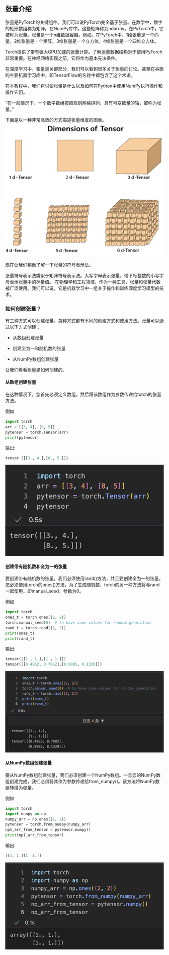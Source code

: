 ## 张量介绍

张量是PyTorch的关键组件。我们可以说PyTorch完全基于张量。在数学中，数字的矩形数组称为矩阵。在NumPy库中，这些矩阵称为ndarray。在PyTorch中，它被称为张量。张量是一个n维数据容器。例如，在PyTorch中，1维张量是一个向量，2维张量是一个矩阵，3维张量是一个立方体，4维张量是一个四维立方体。

Torch提供了带有强大GPU加速的张量计算。了解张量数据结构对于使用PyTorch非常重要。在神经网络实现之前，它将作为基本先决条件。

在深度学习中，张量是关键部分，我们可以看到很多关于张量的讨论。甚至在谷歌的主要机器学习库中，即TensorFlow的名称中都包含了这个术语。

在本教程中，我们将讨论张量是什么以及如何在Python中使用NumPy执行操作和操作它们。

“在一般情况下，一个数字数组按照规则网格排列，具有可变数量的轴，被称为张量。”

下面是以一种非常高效的方式描述张量维度的图表。
![06_01-01](../../../../../image/软件开发/编程基础/Python/常用库/PyTorch/06_01-01.png)

现在让我们稍微了解一下张量的符号表示法。

张量符号表示法类似于矩阵符号表示法。大写字母表示张量，带下标整数的小写字母表示张量中的标量值。
在物理学和工程领域，作为一种工具，张量和张量代数被广泛使用。我们可以说，它是机器学习中一组关于操作和训练深度学习模型的技术。

### 如何创建张量？
有三种方式可以创建张量。每种方式都有不同的创建方式和使用方法。张量可以通过以下方式创建：

- 从数组创建张量

- 创建全为一和随机数的张量

- 从NumPy数组创建张量

让我们看看张量是如何创建的。

#### 从数组创建张量
在这种情况下，您首先必须定义数组，然后将该数组作为参数传递给torch的张量方法。

例如
```python
import torch
arr = [[3, 4], [8, 5]]
pytensor = torch.Tensor(arr)
print(pytensor)
```
输出:
```python
tensor ([[3., 4.],[8., 5.]])
```
![06_01-02](../../../../../image/软件开发/编程基础/Python/常用库/PyTorch/06_01-02.png)

#### 创建带有随机数和全为一的张量
要创建带有随机数的张量，我们必须使用rand()方法，并且要创建全为一的张量，您必须使用torch的ones()方法。为了生成随机数，torch的另一种方法将与rand一起使用，即manual_seed，参数为0。

例如
```python
import torch
ones_t = torch.ones((2, 2))
torch.manual_seed(0)  # to have same values for random generation
rand_t = torch.rand((2, 2))
print(ones_t)
print(rand_t)
```
输出:
```python
tensor([[1., 1.],[1., 1.]])
tensor([[0.4962, 0.7682],[0.0885, 0.1320]])
```
![06_01-03](../../../../../image/软件开发/编程基础/Python/常用库/PyTorch/06_01-03.png)

#### 从NumPy数组创建张量
要从NumPy数组创建张量，我们必须创建一个NumPy数组。一旦您的NumPy数组创建完成，我们必须将其作为参数传递给from_numpy()。该方法将NumPy数组转换为张量。

例如
```python
import torch
import numpy as np
numpy_arr = np.ones((2, 2))
pytensor = torch.from_numpy(numpy_arr)
np1_arr_from_tensor = pytensor.numpy()
print(np1_arr_from_tensor)
```
输出:
```python
[[1. 1.][1. 1.]]
```
![06_01-04](../../../../../image/软件开发/编程基础/Python/常用库/PyTorch/06_01-04.png)
